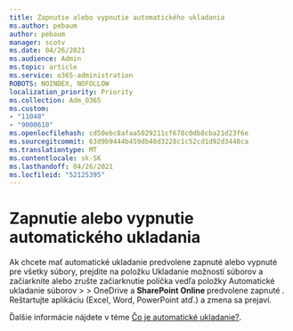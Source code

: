 ```yaml
---
title: Zapnutie alebo vypnutie automatického ukladania
ms.author: pebaum
author: pebaum
manager: scotv
ms.date: 04/26/2021
ms.audience: Admin
ms.topic: article
ms.service: o365-administration
ROBOTS: NOINDEX, NOFOLLOW
localization_priority: Priority
ms.collection: Adm_O365
ms.custom:
- "11048"
- "9000610"
ms.openlocfilehash: cd50ebc8afaa5029211cf678c0db8cba21d23f6e
ms.sourcegitcommit: 63d9b9444b459db48d3228c1c52cd1d92d3448ca
ms.translationtype: MT
ms.contentlocale: sk-SK
ms.lasthandoff: 04/26/2021
ms.locfileid: "52125395"
---
```

# <a name="how-to-enabledisable-autosave"></a>Zapnutie alebo vypnutie automatického ukladania

Ak chcete mať automatické ukladanie predvolene zapnuté alebo vypnuté pre všetky súbory, prejdite na položku Ukladanie možností súborov a začiarknite alebo zrušte začiarknutie políčka vedľa položky Automatické ukladanie súborov  >    >  OneDrive a **SharePoint Online <application>** predvolene zapnuté . Reštartujte aplikáciu (Excel, Word, PowerPoint atď.) a zmena sa prejaví. 

Ďalšie informácie nájdete v téme [Čo je automatické ukladanie?](https://support.microsoft.com/topic/what-is-autosave-6d6bd723-ebfd-4e40-b5f6-ae6e8088f7a5?ui=en-us&rs=en-us&ad=us).